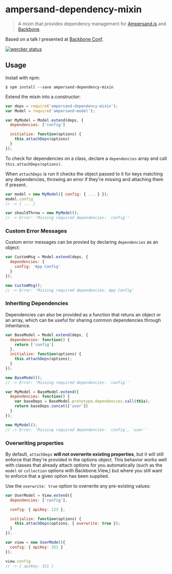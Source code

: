 # ampersand-dependency-mixin

> A mixin that provides dependency management for [Ampersand.js](http://ampersandjs.com/) and [Backbone](http://backbonejs.org).

Based on a talk I presented at [Backbone Conf](https://www.youtube.com/watch?v=Lm05e5sJaE8).

[![wercker status](https://app.wercker.com/status/14f8207b46746c5cb4a0432ff72018e0/m "wercker status")](https://app.wercker.com/project/bykey/14f8207b46746c5cb4a0432ff72018e0)

## Usage

Install with npm:

```
$ npm install --save ampersand-dependency-mixin
```

Extend the mixin into a constructor:

```javascript
var deps = require('ampersand-dependency-mixin');
var Model = require('ampersand-model');

var MyModel = Model.extend(deps, {
  dependencies: ['config']

  initialize: function(options) {
    this.attachDeps(options)
  }
});
```

To check for dependencies on a class, declare a `dependencies` array and
call `this.attachDeps(options)`.

When `attachDeps` is run it checks the object passed to it for
keys matching any dependencies, throwing an error if they're missing and
attaching them if present.

```javascript
var model = new MyModel({ config: { ... } });
model.config
// -> { ... }

var shouldThrow = new MyModel();
// -> Error: 'Missing required dependencies: `config`'
```

### Custom Error Messages

Custom error messages can be provied by declaring `dependencies` as an
object:

```javascript
var CustomMsg = Model.extend(deps, {
  dependencies: {
    config: 'App Config'
  }
});

new CustomMsg();
// -> Error: 'Missing required dependencies: App Config'
```

### Inheriting Dependencies

Dependencies can also be provided as a function that retuns an object or
an array, which can be useful for sharing common dependencies through
inheritance.

```javascript
var BaseModel = Model.extend(deps, {
  dependencies: function() {
    return ['config']
  },
  initialize: function(options) {
    this.attachDeps(options);
  }
});

new BaseModel();
// -> Error: 'Missing required dependencies: `config`'

var MyModel = BaseModel.extend({
  dependencies: function() {
    var baseDeps = BaseModel.prototype.dependencies.call(this);
    return baseDeps.concat(['user'])
  }
});

new MyModel();
// -> Error: 'Missing required dependencies: `config`, `user`'
```

### Overwriting properties

By default, `attachDeps` **will not overwrite existing properties**, but
it will still enforce that they're provided in the options object. This
behavior works well with classes that already attach options for you
automatically (such as the `model` or `collection` options with
Backbone.View,) but where you still want to enforce that a given option has
been supplied.

Use the `overwrite: true` option to overwrite any pre-existing values:

```javascript
var UserModel = View.extend({
  dependencies: ['config'],

  config: { apiKey: 123 },

  initialize: function(options) {
    this.attachDeps(options, { overwrite: true });
  }
});

var view = new UserModel({
  config: { apiKey: 321 }
});

view.config
// -> { apiKey: 321 }
```
